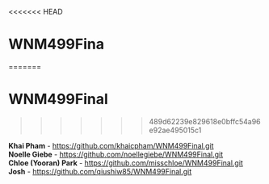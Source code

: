 <<<<<<< HEAD
# WNM499Fina
=======
# WNM499Final
>>>>>>> 489d62239e829618e0bffc54a96e92ae495015c1

**Khai Pham** - https://github.com/khaicpham/WNM499Final.git  
**Noelle Giebe** - https://github.com/noellegiebe/WNM499Final.git  
**Chloe (Yooran) Park** - https://github.com/misschloe/WNM499Final.git  
**Josh** - https://github.com/qiushiw85/WNM499Final.git
